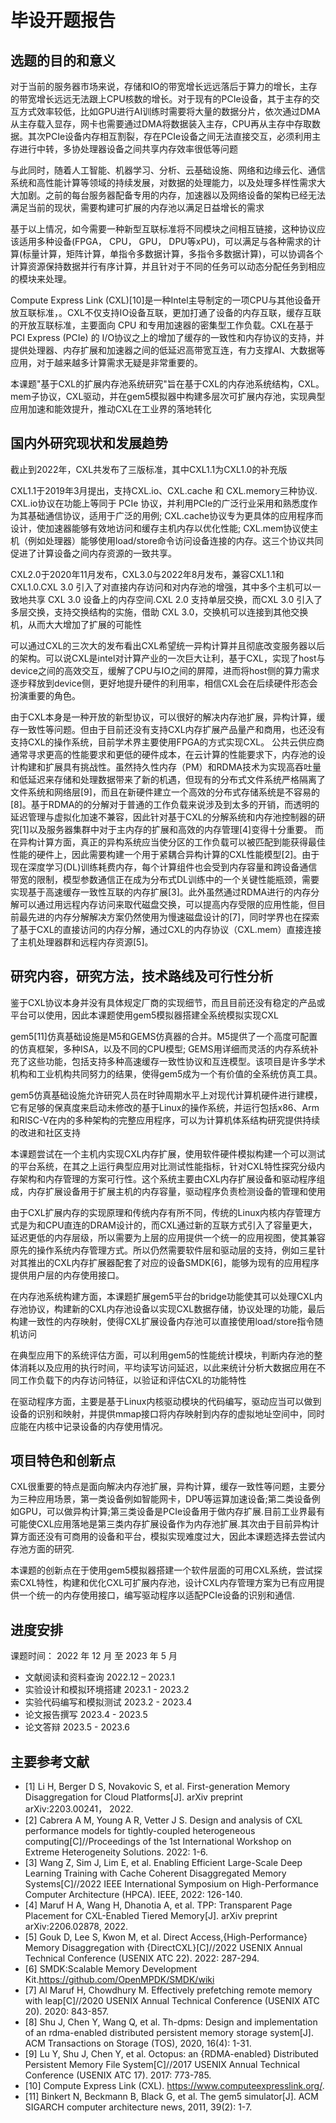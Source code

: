 
# 毕设开题报告

## 选题的目的和意义

对于当前的服务器市场来说，存储和IO的带宽增长远远落后于算力的增长，主存的带宽增长远远无法跟上CPU核数的增长。对于现有的PCIe设备，其于主存的交互方式效率较低，比如GPU进行AI训练时需要将大量的数据分片，依次通过DMA从主存载入显存，网卡也需要通过DMA将数据装入主存，CPU再从主存中存取数据。其次PCIe设备内存相互割裂，存在PCIe设备之间无法直接交互，必须利用主存进行中转，多协处理器设备之间共享内存效率很低等问题

与此同时，随着人工智能、机器学习、分析、云基础设施、网络和边缘云化、通信系统和高性能计算等领域的持续发展，对数据的处理能力，以及处理多样性需求大大加剧。之前的每台服务器配备专用的内存，加速器以及网络设备的架构已经无法满足当前的现状，需要构建可扩展的内存池以满足日益增长的需求

基于以上情况，如今需要一种新型互联标准将不同模块之间相互链接，这种协议应该适用多种设备(FPGA， CPU， GPU， DPU等xPU)，可以满足与各种需求的计算(标量计算，矩阵计算，单指令多数据计算，多指令多数据计算)，可以协调各个计算资源保持数据并行有序计算，并且针对于不同的任务可以动态分配任务到相应的模块来处理。

Compute Express Link (CXL)[10]是一种Intel主导制定的一项CPU与其他设备开放互联标准，。CXL不仅支持IO设备互联，更加打通了设备的内存互联，缓存互联的开放互联标准，主要面向 CPU 和专用加速器的密集型工作负载。CXL在基于 PCI Express (PCIe) 的 I/O协议之上的增加了缓存的一致性和内存协议的支持，并提供处理器、内存扩展和加速器之间的低延迟高带宽互连，有力支撑AI、大数据等应用，对于越来越多计算需求无疑是非常重要的。

本课题"基于CXL的扩展内存池系统研究"旨在基于CXL的内存池系统结构，CXL。mem子协议，CXL驱动，并在gem5模拟器中构建多层次可扩展内存池，实现典型应用加速和能效提升，推动CXL在工业界的落地转化


## 国内外研究现状和发展趋势

截止到2022年，CXL共发布了三版标准，其中CXL1.1为CXL1.0的补充版

CXL1.1于2019年3月提出，支持CXL.io、CXL.cache 和 CXL.memory三种协议. CXL.io协议在功能上等同于 PCIe 协议，并利用PCIe的广泛行业采用和熟悉度作为其基础通信协议，适用于广泛的用例; CXL.cache协议专为更具体的应用程序而设计，使加速器能够有效地访问和缓存主机内存以优化性能; CXL.mem协议使主机（例如处理器）能够使用load/store命令访问设备连接的内存。这三个协议共同促进了计算设备之间内存资源的一致共享。

CXL2.0于2020年11月发布，CXL3.0与2022年8月发布，兼容CXL1.1和CXL1.0.CXL 3.0 引入了对直接内存访问和对内存池的增强，其中多个主机可以一致地共享 CXL 3.0 设备上的内存空间.CXL 2.0 支持单层交换，而CXL 3.0 引入了多层交换，支持交换结构的实施，借助 CXL 3.0，交换机可以连接到其他交换机，从而大大增加了扩展的可能性

可以通过CXL的三次大的发布看出CXL希望统一异构计算并且彻底改变服务器以后的架构。可以说CXL是intel对计算产业的一次巨大让利，基于CXL，实现了host与device之间的高效交互，缓解了CPU与IO之间的屏障，进而将host侧的算力需求逐步释放到device侧，更好地提升硬件的利用率，相信CXL会在后续硬件形态会扮演重要的角色。

由于CXL本身是一种开放的新型协议，可以很好的解决内存池扩展，异构计算，缓存一致性等问题。但由于目前还没有支持CXL内存扩展产品量产和商用，也还没有支持CXL的操作系统，目前学术界主要使用FPGA的方式实现CXL。
公共云供应商通常寻求更高的性能要求和更低的硬件成本，在云计算的性能要求下，内存池的设计构建和扩展具有挑战性。虽然持久性内存（PM）和RDMA技术为实现高吞吐量和低延迟来存储和处理数据带来了新的机遇，但现有的分布式文件系统严格隔离了文件系统和网络层[9]，而且在新硬件建立一个高效的分布式存储系统是不容易的[8]。基于RDMA的的分解对于普通的工作负载来说涉及到太多的开销，而透明的延迟管理与虚拟化加速不兼容，因此针对基于CXL的分解系统和内存池控制器的研究[1]以及服务器集群中对于主内存的扩展和高效的内存管理[4]变得十分重要。
而在异构计算方面，真正的异构系统应当使分区的工作负载可以被匹配到能获得最佳性能的硬件上，因此需要构建一个用于紧耦合异构计算的CXL性能模型[2]。由于现在深度学习(DL)训练耗费内存，每个计算组件也会受到内存容量和跨设备通信带宽的限制，模型参数通信正在成为分布式DL训练中的一个关键性能瓶颈，需要实现基于高速缓存一致性互联的内存扩展[3]。此外虽然通过RDMA进行的内存分解可以通过用远程内存访问来取代磁盘交换，可以提高内存受限的应用性能，但目前最先进的内存分解解决方案仍然使用为慢速磁盘设计的[7]，同时学界也在探索了基于CXL的直接访问的内存分解，通过CXL的内存协议（CXL.mem）直接连接了主机处理器群和远程内存资源[5]。


## 研究内容，研究方法，技术路线及可行性分析

鉴于CXL协议本身并没有具体规定厂商的实现细节，而且目前还没有稳定的产品或平台可以使用，因此本课题使用gem5模拟器搭建全系统模拟实现CXL

gem5[11]仿真基础设施是M5和GEMS仿真器的合并。M5提供了一个高度可配置的仿真框架，多种ISA，以及不同的CPU模型; GEMS用详细而灵活的内存系统补充了这些功能，包括支持多种高速缓存一致性协议和互连模型。该项目是许多学术机构和工业机构共同努力的结果，使得gem5成为一个有价值的全系统仿真工具。

gem5仿真基础设施允许研究人员在时钟周期水平上对现代计算机硬件进行建模，它有足够的保真度来启动未修改的基于Linux的操作系统，并运行包括x86、Arm和RISC-V在内的多种架构的完整应用程序，可以为计算机体系结构研究提供持续的改进和社区支持

本课题尝试在一个主机内实现CXL内存扩展，使用软件硬件模拟构建一个可以测试的平台系统，在其之上运行典型应用对比测试性能指标，针对CXL特性探究分级内存架构和内存管理的方案可行性。这个系统主要由CXL内存扩展设备和驱动程序组成，内存扩展设备用于扩展主机的内存容量，驱动程序负责检测设备的管理和使用

由于CXL扩展内存的实现原理和传统内存有所不同，传统的Linux内核内存管理方式是为和CPU直连的DRAM设计的，而CXL通过新的互联方式引入了容量更大，延迟更低的内存层级，所以需要为上层的应用提供一个统一的应用视图，使其兼容原先的操作系统内存管理方式。所以仍然需要软件层和驱动层的支持，例如三星针对其推出的CXL内存扩展器配套了对应的设备SMDK[6]，能够为现有的应用程序提供用户层的内存使用接口。
 
在内存池系统构建方面，本课题扩展gem5平台的bridge功能使其可以处理CXL内存池协议，构建新的CXL内存池设备以实现CXL数据存储，协议处理的功能，最后构建一致性的内存映射，使得CXL扩展设备内存池可以直接使用load/store指令随机访问

在典型应用下的系统评估方面，可以利用gem5的性能统计模块，判断内存池的整体消耗以及应用的执行时间，平均读写访问延迟，以此来统计分析大数据应用在不同工作负载下的内存访问特征，以验证和评估CXL的功能特性

在驱动程序方面，主要是基于Linux内核驱动模块的代码编写，驱动应当可以做到设备的识别和映射，并提供mmap接口将内存映射到内存的虚拟地址空间中，同时应能在内核中记录设备的内存使用情况。


## 项目特色和创新点

CXL很重要的特点是面向解决内存池扩展，异构计算，缓存一致性等问题，主要分为三种应用场景，第一类设备例如智能网卡，DPU等运算加速设备;第二类设备例如GPU，可以做异构计算;第三类设备是PCIe设备用于做内存扩展.目前工业界最有可能使CXL应用落地是第三类内存扩展设备作为内存池扩展.其次由于目前异构计算方面还没有可商用的设备和平台，模拟实现难度过大，因此本课题选择去尝试内存池方面的研究.

本课题的创新点在于使用gem5模拟器搭建一个软件层面的可用CXL系统，尝试探索CXL特性，构建和优化CXL可扩展内存池，设计CXL内存管理方案为已有应用提供一个统一的内存使用接口，编写驱动程序以适配PCIe设备的识别和通信.

## 进度安排

课题时间： 2022 年 12 月 至   2023  年  5  月

- 文献阅读和资料查询     2022.12 – 2023.1
- 实验设计和模拟环境搭建 2023.1  - 2023.2
- 实验代码编写和模拟测试 2023.2  - 2023.4
- 论文报告撰写           2023.4  - 2023.5
- 论文答辩               2023.5  - 2023.6


## 主要参考文献

- [1] Li H, Berger D S, Novakovic S, et al. First-generation Memory Disaggregation for Cloud Platforms[J]. arXiv preprint arXiv:2203.00241， 2022.
- [2] Cabrera A M, Young A R, Vetter J S. Design and analysis of CXL performance models for tightly-coupled heterogeneous computing[C]//Proceedings of the 1st International Workshop on Extreme Heterogeneity Solutions. 2022: 1-6.
- [3] Wang Z, Sim J, Lim E, et al. Enabling Efficient Large-Scale Deep Learning Training with Cache Coherent Disaggregated Memory Systems[C]//2022 IEEE International Symposium on High-Performance Computer Architecture (HPCA). IEEE, 2022: 126-140.
- [4] Maruf H A, Wang H, Dhanotia A, et al. TPP: Transparent Page Placement for CXL-Enabled Tiered Memory[J]. arXiv preprint arXiv:2206.02878, 2022.
- [5] Gouk D, Lee S, Kwon M, et al. Direct Access,{High-Performance} Memory Disaggregation with {DirectCXL}[C]//2022 USENIX Annual Technical Conference (USENIX ATC 22). 2022: 287-294.
- [6] SMDK:Scalable Memory Development Kit.https://github.com/OpenMPDK/SMDK/wiki
- [7] Al Maruf H, Chowdhury M. Effectively prefetching remote memory with leap[C]//2020 USENIX Annual Technical Conference (USENIX ATC 20). 2020: 843-857.
- [8] Shu J, Chen Y, Wang Q, et al. Th-dpms: Design and implementation of an rdma-enabled distributed persistent memory storage system[J]. ACM Transactions on Storage (TOS), 2020, 16(4): 1-31.
- [9] Lu Y, Shu J, Chen Y, et al. Octopus: an {RDMA-enabled} Distributed Persistent Memory File System[C]//2017 USENIX Annual Technical Conference (USENIX ATC 17). 2017: 773-785.
- [10] Compute Express Link (CXL). https://www.computeexpresslink.org/.
- [11]	Binkert N, Beckmann B, Black G, et al. The gem5 simulator[J]. ACM SIGARCH computer architecture news, 2011, 39(2): 1-7.